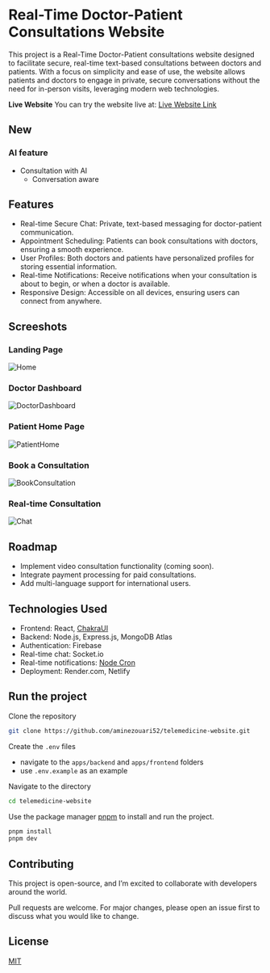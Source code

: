 # Real-Time Doctor-Patient Consultations Website

This project is a Real-Time Doctor-Patient consultations website designed to facilitate secure, real-time text-based consultations between doctors and patients. With a focus on simplicity and ease of use, the website allows patients and doctors to engage in private, secure conversations without the need for in-person visits, leveraging modern web technologies.

**Live Website**
You can try the website live at: [Live Website Link](https://bucolic-malabi-07ed64.netlify.app)

## New

### AI feature

- Consultation with AI
  - Conversation aware

## Features

- Real-time Secure Chat: Private, text-based messaging for doctor-patient communication.
- Appointment Scheduling: Patients can book consultations with doctors, ensuring a smooth experience.
- User Profiles: Both doctors and patients have personalized profiles for storing essential information.
- Real-time Notifications: Receive notifications when your consultation is about to begin, or when a doctor is available.
- Responsive Design: Accessible on all devices, ensuring users can connect from anywhere.

## Screeshots

### Landing Page

![Home](https://github.com/user-attachments/assets/748f9eda-68bf-43ff-99e3-8b7367871bc8)

### Doctor Dashboard

![DoctorDashboard](https://github.com/user-attachments/assets/54626b4f-a8f6-42ca-9235-43862c80c9f6)

### Patient Home Page

![PatientHome](https://github.com/user-attachments/assets/da5046de-94d1-4002-bb79-e438fcb982b7)

### Book a Consultation

![BookConsultation](https://github.com/user-attachments/assets/f6129d08-d9e7-4181-a6f3-8413a33d8b71)

### Real-time Consultation

![Chat](https://github.com/user-attachments/assets/64464b19-a41d-4eb4-8ecb-5473e3bd5201)

## Roadmap

- Implement video consultation functionality (coming soon).
- Integrate payment processing for paid consultations.
- Add multi-language support for international users.

## Technologies Used

- Frontend: React, [ChakraUI](https://chakra-ui.com/)
- Backend: Node.js, Express.js, MongoDB Atlas
- Authentication: Firebase
- Real-time chat: Socket.io
- Real-time notifications: [Node Cron](https://www.npmjs.com/package/node-cron)
- Deployment: Render.com, Netlify

## Run the project

Clone the repository

```bash
git clone https://github.com/aminezouari52/telemedicine-website.git
```

Create the `.env` files

- navigate to the `apps/backend` and `apps/frontend` folders
- use `.env.example` as an example

Navigate to the directory

```bash
cd telemedicine-website
```

Use the package manager [pnpm](https://pnpm.io/) to install and run the project.

```bash
pnpm install
pnpm dev
```

## Contributing

This project is open-source, and I’m excited to collaborate with developers around the world.

Pull requests are welcome. For major changes, please open an issue first
to discuss what you would like to change.

## License

[MIT](https://choosealicense.com/licenses/mit/)
